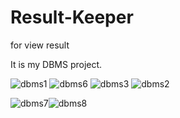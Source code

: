 # Result-Keeper
for view result

It is my DBMS project.


![dbms1](https://user-images.githubusercontent.com/73153153/126128354-9242fc85-b520-422d-b74f-fdd4af2838eb.jpg)
![dbms6](https://user-images.githubusercontent.com/73153153/126128552-e4f321e2-4f91-4376-be9b-9d41798b4835.jpg)
![dbms3](https://user-images.githubusercontent.com/73153153/126129044-8236bd2b-becd-41dd-a814-c7608a19ab37.jpg)
![dbms2](https://user-images.githubusercontent.com/73153153/126129071-9e8c473c-6c89-4452-9f8a-e2782814596d.jpg)

![dbms7](https://user-images.githubusercontent.com/73153153/126111828-1b46f808-8d7f-4f73-9302-bfb2f157523f.jpg)![dbms8](https://user-images.githubusercontent.com/73153153/126120111-5e1c4269-f8dc-4d7f-9110-20b2012d6efa.jpg)

